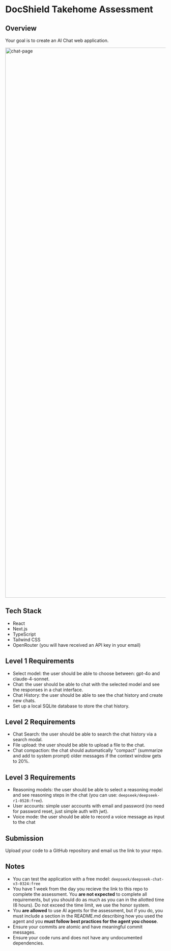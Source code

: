 # DocShield Takehome Assessment

## Overview
Your goal is to create an AI Chat web application.

<img width="1724" alt="chat-page" src="https://github.com/user-attachments/assets/a108b9d0-b516-4b26-93e9-f33e336ddd8e" />

## Tech Stack
- React
- Next.js
- TypeScript
- Tailwind CSS
- OpenRouter (you will have received an API key in your email)

## Level 1 Requirements
- Select model: the user should be able to choose between: gpt-4o and claude-4-sonnet.
- Chat: the user should be able to chat with the selected model and see the responses in a chat interface.
- Chat History: the user should be able to see the chat history and create new chats.
- Set up a local SQLite database to store the chat history.

## Level 2 Requirements
- Chat Search: the user should be able to search the chat history via a search modal.
- File upload: the user should be able to upload a file to the chat.
- Chat compaction: the chat should automatically "compact" (summarize and add to system prompt) older messages if the context window gets to 20%. 

## Level 3 Requirements
- Reasoning models: the user should be able to select a reasoning model and see reasoning steps in the chat (you can use: `deepseek/deepseek-r1-0528:free`).
- User accounts: simple user accounts with email and password (no need for password reset, just simple auth with jwt).
- Voice mode: the user should be able to record a voice message as input to the chat

## Submission
Upload your code to a GitHub repository and email us the link to your repo. 

## Notes
- You can test the application with a free model: `deepseek/deepseek-chat-v3-0324:free`
- You have 1 week from the day you recieve the link to this repo to complete the assessment. You **are not expected** to complete all requirements, but you should do as much as you can in the allotted time (6 hours). Do not exceed the time limit, we use the honor system.
- You **are allowed** to use AI agents for the assessment, but if you do, you must include a section in the README.md describing how you used the agent and you **must follow best practices for the agent you choose**.
- Ensure your commits are atomic and have meaningful commit messages.
- Ensure your code runs and does not have any undocumented dependencies.

